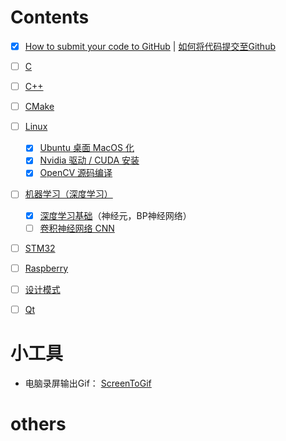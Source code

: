 # Contents

- [x] [How to submit your code to GitHub](git/git.md) | [如何将代码提交至Github](git/git_cn.md)

- [ ] [C ](c/c.md)

- [ ] [C++](cxx/cxx.md)

- [ ] [CMake](cmake/cmake.md)

- [ ] [Linux](linux/linux-README.md)
  - [x] [Ubuntu 桌面 MacOS 化](linux/docs/install/desktop-MacOS/desktop-MacOS.md)
  - [x] [Nvidia 驱动 / CUDA 安装 ](linux/docs/install/nvidia/nvidia.md)
  - [x] [OpenCV 源码编译](linux/docs/install/opencv/opencv.md)

- [ ] [机器学习（深度学习）](MachineLearning/MachineLearning-README.md)
  - [x] [深度学习基础](MachineLearning/basic_deepLearning/basic_deepLearning.md)（神经元，BP神经网络）
  - [ ] [卷积神经网络 CNN](MachineLearning/cnn/cnn.md)

- [ ] [STM32](stm32/stm32.md)
- [ ] [Raspberry](raspberry/raspberry-README.md)

<!-- - [ ] [Leetcode 刷题](leetcode/README.md) -->

- [ ] [设计模式](DesignPattern/README.md)

- [ ] [Qt](qt/qt.md)



# 小工具

- 电脑录屏输出Gif： [ScreenToGif](https://www.screentogif.com/)


# others

